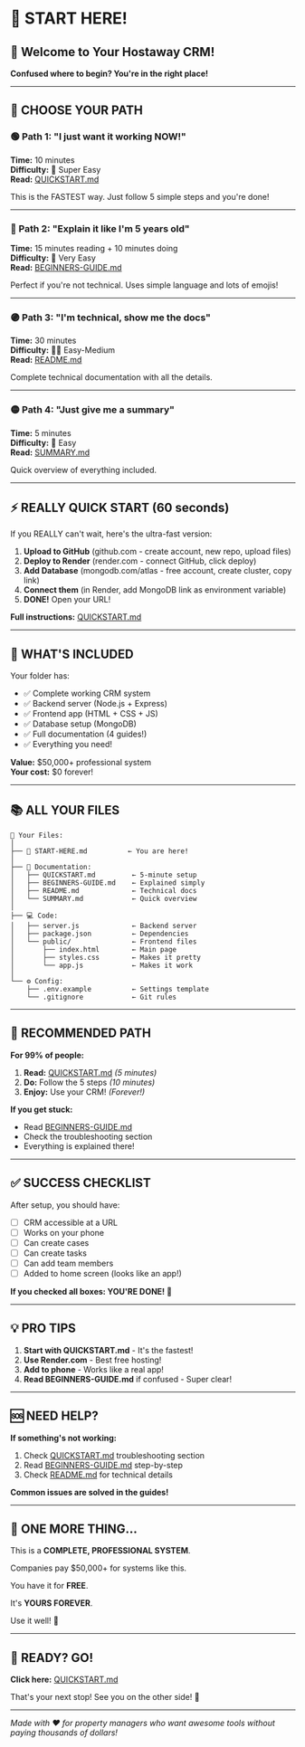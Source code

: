 # 🎯 START HERE!

## 👋 Welcome to Your Hostaway CRM!

**Confused where to begin? You're in the right place!**

---

## 🚦 CHOOSE YOUR PATH

### 🟢 Path 1: "I just want it working NOW!"
**Time:** 10 minutes  
**Difficulty:** 🌟 Super Easy  
**Read:** [QUICKSTART.md](QUICKSTART.md)

This is the FASTEST way. Just follow 5 simple steps and you're done!

---

### 🔵 Path 2: "Explain it like I'm 5 years old"
**Time:** 15 minutes reading + 10 minutes doing  
**Difficulty:** 🌟 Very Easy  
**Read:** [BEGINNERS-GUIDE.md](BEGINNERS-GUIDE.md)

Perfect if you're not technical. Uses simple language and lots of emojis!

---

### 🟣 Path 3: "I'm technical, show me the docs"
**Time:** 30 minutes  
**Difficulty:** 🌟🌟 Easy-Medium  
**Read:** [README.md](README.md)

Complete technical documentation with all the details.

---

### 🟡 Path 4: "Just give me a summary"
**Time:** 5 minutes  
**Difficulty:** 🌟 Easy  
**Read:** [SUMMARY.md](SUMMARY.md)

Quick overview of everything included.

---

## ⚡ REALLY QUICK START (60 seconds)

If you REALLY can't wait, here's the ultra-fast version:

1. **Upload to GitHub** (github.com - create account, new repo, upload files)
2. **Deploy to Render** (render.com - connect GitHub, click deploy)
3. **Add Database** (mongodb.com/atlas - free account, create cluster, copy link)
4. **Connect them** (in Render, add MongoDB link as environment variable)
5. **DONE!** Open your URL!

**Full instructions:** [QUICKSTART.md](QUICKSTART.md)

---

## 🎁 WHAT'S INCLUDED

Your folder has:
- ✅ Complete working CRM system
- ✅ Backend server (Node.js + Express)
- ✅ Frontend app (HTML + CSS + JS)
- ✅ Database setup (MongoDB)
- ✅ Full documentation (4 guides!)
- ✅ Everything you need!

**Value:** $50,000+ professional system  
**Your cost:** $0 forever!

---

## 📚 ALL YOUR FILES

```
📁 Your Files:
│
├── 🚀 START-HERE.md          ← You are here!
│
├── 📖 Documentation:
│   ├── QUICKSTART.md         ← 5-minute setup
│   ├── BEGINNERS-GUIDE.md    ← Explained simply
│   ├── README.md             ← Technical docs
│   └── SUMMARY.md            ← Quick overview
│
├── 💻 Code:
│   ├── server.js             ← Backend server
│   ├── package.json          ← Dependencies
│   └── public/               ← Frontend files
│       ├── index.html        ← Main page
│       ├── styles.css        ← Makes it pretty
│       └── app.js            ← Makes it work
│
└── ⚙️ Config:
    ├── .env.example          ← Settings template
    └── .gitignore            ← Git rules
```

---

## 🎯 RECOMMENDED PATH

**For 99% of people:**

1. **Read:** [QUICKSTART.md](QUICKSTART.md) *(5 minutes)*
2. **Do:** Follow the 5 steps *(10 minutes)*
3. **Enjoy:** Use your CRM! *(Forever!)*

**If you get stuck:**
- Read [BEGINNERS-GUIDE.md](BEGINNERS-GUIDE.md)
- Check the troubleshooting section
- Everything is explained there!

---

## ✅ SUCCESS CHECKLIST

After setup, you should have:
- [ ] CRM accessible at a URL
- [ ] Works on your phone
- [ ] Can create cases
- [ ] Can create tasks
- [ ] Can add team members
- [ ] Added to home screen (looks like an app!)

**If you checked all boxes: YOU'RE DONE! 🎉**

---

## 💡 PRO TIPS

1. **Start with QUICKSTART.md** - It's the fastest!
2. **Use Render.com** - Best free hosting!
3. **Add to phone** - Works like a real app!
4. **Read BEGINNERS-GUIDE.md** if confused - Super clear!

---

## 🆘 NEED HELP?

**If something's not working:**
1. Check [QUICKSTART.md](QUICKSTART.md) troubleshooting section
2. Read [BEGINNERS-GUIDE.md](BEGINNERS-GUIDE.md) step-by-step
3. Check [README.md](README.md) for technical details

**Common issues are solved in the guides!**

---

## 🎊 ONE MORE THING...

This is a **COMPLETE, PROFESSIONAL SYSTEM**.

Companies pay $50,000+ for systems like this.

You have it for **FREE**.

It's **YOURS FOREVER**.

Use it well! 🚀

---

## 🏁 READY? GO!

**Click here:** [QUICKSTART.md](QUICKSTART.md)

That's your next stop! See you on the other side! 🎯

---

*Made with ❤️ for property managers who want awesome tools without paying thousands of dollars!*
